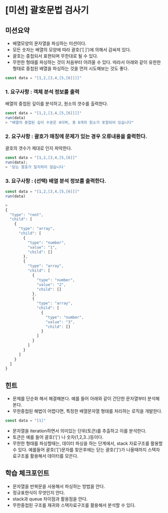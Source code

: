 # [미션] 괄호문법 검사기
## 미션요약
* 배열모양의 문자열을 파싱하는 미션이다.
* 모든 숫자는 배열의 모양에 따라 괄호('[ ]')에 의해서 감싸져 있다.
* 괄호는 중첩되서 표현되며 무한대로 될 수 있다.
* 무한한 형태를 파싱하는 것이 처음부터 어려울 수 있다. 따라서 아래와 같이 유한한 형태로 중첩된 배열을 파싱하는 것을 먼저 시도해보는 것도 좋다.

```javascript
const data = "[1,2,[3,4,[5,[6]]]]"
```

### 1. 요구사항 : 객체 분석 정보를 출력
배열의 중첩된 깊이를 분석하고, 원소의 갯수를 출력한다.
```javascript
const data = "[1,2,[3,4,[5,[6]]]]"
run(data)
> "배열의 중첩된 깊이 수준은 4이며, 총 6개의 원소가 포함되어 있습니다"
```

### 2. 요구사항 : 괄호가 매칭에 문제가 있는 경우 오류내용을 출력한다.
괄호의 갯수가 제대로 인지 파악한다.
```javascript
const data = "[1,2,[3,4,[5,[6]]"  
run(data);
> '닫는 괄호가 일치하지 않습니다'
```

### 3. 요구사항 : (선택) 배열 분석 정보를 출력한다.
```javascript
const data = "[1,2,[3,4,[5,[6]]]"  
run(data)

> 
{
  "type": "root",
  "child": [
    {
      "type": "array",
      "child": [
        {
          "type": "number",
          "value": "1",
          "child": []
        },
        {
          "type": "array",
          "child": [
            {
              "type": "number",
              "value": "2",
              "child": []
            },
            {
              "type": "array",
              "child": [
                {
                  "type": "number",
                  "value": "3",
                  "child": []
                }
              ]
            }
          ]
        }
      ]
    }
  ]
}
```

## 힌트
* 문제를 단순화 해서 해결해본다. 예를 들어 아래와 같이 간단한 문자열부터 분석해본다.
* 무한중첩된 해법이 어렵다면, 특정한 배열문자열 형태를 처리하는 로직을 개발한다.
```javascript
const data = "[1]"  
```
* 문자열을 iteration하면서 의미있는 단위(토큰)를 추출하고 이를 분석한다.
* 토큰은 예를 들어 괄호('[') 나 숫자(1,2,3..)등이다.
* 무한한 형태를 파싱할때는, 데이터 파싱을 하는 단계에서, stack 자료구조를 활용할 수 있다. 예를들어 괄호('[')문자를 찾은후에는 닫는 괄호(']')가 나올때까지 스택자료구조를 활용해서 데이터를 모은다.

## 학습 체크포인트
* 문자열을 반복문을 사용해서 파싱하는 방법을 안다.
* 정규표현식이 무엇인지 안다.
* stack과 queue 차이점과 활용점을 안다.
* 무한중첩된 구조를 재귀와 스택자료구조를 활용해서 분석할 수 있다.